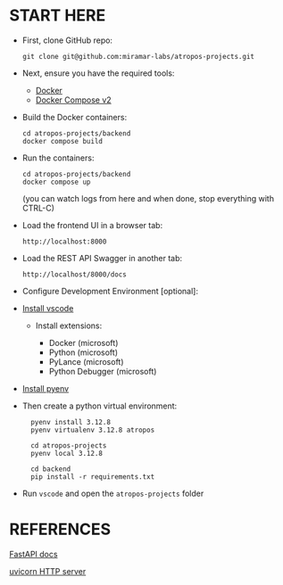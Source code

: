 
# START HERE
- First, clone GitHub repo:
 
      git clone git@github.com:miramar-labs/atropos-projects.git

- Next, ensure you have the required tools:
  - [Docker](https://www.docker.com/)
  - [Docker Compose v2](https://docs.docker.com/compose/)
  
- Build the Docker containers:

      cd atropos-projects/backend
      docker compose build

- Run the containers:

      cd atropos-projects/backend
      docker compose up

  (you can watch logs from here and when done, stop everything with CTRL-C)

- Load the frontend UI in a browser tab:

      http://localhost:8000

- Load the REST API Swagger in another tab:

      http://localhost/8000/docs


- Configure Development Environment [optional]:
  
- [Install vscode](https://code.visualstudio.com/)

  - Install extensions:
   
    - Docker (microsoft)
    - Python (microsoft)
    - PyLance (microsoft)
    - Python Debugger (microsoft)
  
  
- [Install pyenv](https://github.com/pyenv/pyenv)
  
- Then create a python virtual environment:
  
        pyenv install 3.12.8
        pyenv virtualenv 3.12.8 atropos
        
        cd atropos-projects
        pyenv local 3.12.8

        cd backend
        pip install -r requirements.txt

- Run `vscode` and open the `atropos-projects` folder

# REFERENCES
  [FastAPI docs](https://fastapi.tiangolo.com/)

  [uvicorn HTTP server](https://www.uvicorn.org/)